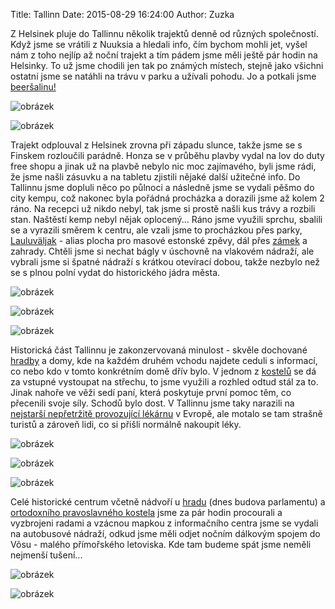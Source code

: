 Title: Tallinn
Date: 2015-08-29 16:24:00
Author: Zuzka


Z Helsinek pluje do Tallinnu několik trajektů denně od různých společností. Když
jsme se vrátili z Nuuksia a hledali info, čím bychom mohli jet, vyšel nám z toho
nejlíp až noční trajekt a tím pádem jsme měli ještě pár hodin na Helsinky. To už
jsme chodili jen tak po známých místech, stejně jako všichni ostatní jsme se
natáhli na trávu v parku a užívali pohodu. Jo a potkali jsme
[beeršalinu!](https://en.wikipedia.org/wiki/Sp%C3%A5rakoff)

![obrázek]({filename}/images/tumblr_inline_ntuk3hUcAC1t37x0f_540.jpg)

![obrázek]({filename}/images/tumblr_inline_ntuk8da3wu1t37x0f_540.jpg)

Trajekt odplouval z Helsinek zrovna při západu slunce, takže jsme se s Finskem
rozloučili parádně. Honza se v průběhu plavby vydal na lov do duty free shopu a
jinak už na plavbě nebylo nic moc zajímavého, byli jsme rádi, že jsme našli
zásuvku a na tabletu zjistili nějaké další užitečné info. Do Tallinnu jsme
dopluli něco po půlnoci a následně jsme se vydali pěšmo do city kempu, což
nakonec byla pořádná procházka a dorazili jsme až kolem 2 ráno. Na recepci už
nikdo nebyl, tak jsme si prostě našli kus trávy a rozbili stan. Naštěstí kemp
nebyl nějak oplocený... Ráno jsme využili sprchu, sbalili se a vyrazili směrem k
centru, ale vzali jsme to procházkou přes parky,
[Lauluväljak](https://en.wikipedia.org/wiki/Tallinn_Song_Festival_Grounds) -
alias plocha pro masové estonské zpěvy, dál přes
[zámek](https://en.wikipedia.org/wiki/Kadriorg_Palace) a zahrady. Chtěli jsme si
nechat bágly v úschovně na vlakovém nádraží, ale vybrali jsme si špatné nádraží
s krátkou otevírací dobou, takže nezbylo než se s plnou polní vydat do
historického jádra města.

![obrázek]({filename}/images/tumblr_inline_ntuka7Xw2Z1t37x0f_540.jpg)

![obrázek]({filename}/images/tumblr_inline_ntukeaYoA01t37x0f_540.jpg)

![obrázek]({filename}/images/tumblr_inline_ntukf9Gte11t37x0f_540.jpg)

Historická část Tallinnu je zakonzervovaná minulost - skvěle dochované
[hradby](https://en.wikipedia.org/wiki/Walls_of_Tallinn) a domy, kde na každém
druhém vchodu najdete ceduli s informací, co nebo kdo v tomto konkrétním domě
dřív bylo. V jednom z
[kostelů](https://en.wikipedia.org/wiki/St._Olaf's_Church,_Tallinn) se dá za
vstupné vystoupat na střechu, to jsme využili a rozhled odtud stál za to. Jinak
nahoře ve věži sedí paní, která poskytuje první pomoc těm, co přecenili svoje
síly. Schodů bylo dost. V Tallinnu jsme taky narazili na [nejstarší nepřetržitě
provozující lékárnu](https://en.wikipedia.org/wiki/Raeapteek) v Evropě, ale
motalo se tam strašně turistů a zároveň lidi, co si přišli normálně nakoupit
léky.  

![obrázek]({filename}/images/tumblr_inline_ntukkrITBy1t37x0f_540.jpg)

![obrázek]({filename}/images/tumblr_inline_ntul2aWdFh1t37x0f_540.jpg)

![obrázek]({filename}/images/tumblr_inline_ntul4oo7Q81t37x0f_540.jpg)

Celé historické centrum včetně nádvoří u
[hradu](https://en.wikipedia.org/wiki/Toompea_Castle) (dnes budova parlamentu) a
[ortodoxního pravoslavného
kostela](https://en.wikipedia.org/wiki/Alexander_Nevsky_Cathedral,_Tallinn) jsme
za pár hodin procourali a vyzbrojeni radami a vzácnou mapkou z informačního
centra jsme se vydali na autobusové nádraží, odkud jsme měli odjet nočním
dálkovým spojem do Võsu - malého přímořského letoviska. Kde tam budeme spát jsme
neměli nejmenší tušení...

![obrázek]({filename}/images/tumblr_inline_ntul88if5x1t37x0f_540.jpg)

![obrázek]({filename}/images/tumblr_inline_ntul93DLI81t37x0f_540.jpg)
